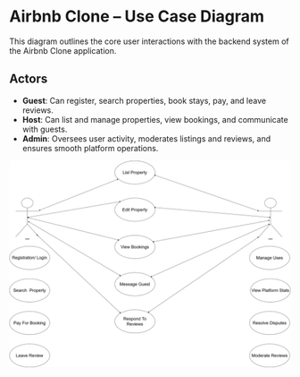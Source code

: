 # Airbnb Clone – Use Case Diagram

This diagram outlines the core user interactions with the backend system of the Airbnb Clone application.

## Actors
- **Guest**: Can register, search properties, book stays, pay, and leave reviews.
- **Host**: Can list and manage properties, view bookings, and communicate with guests.
- **Admin**: Oversees user activity, moderates listings and reviews, and ensures smooth platform operations.

![Use Case Diagram](./use-case.png)
